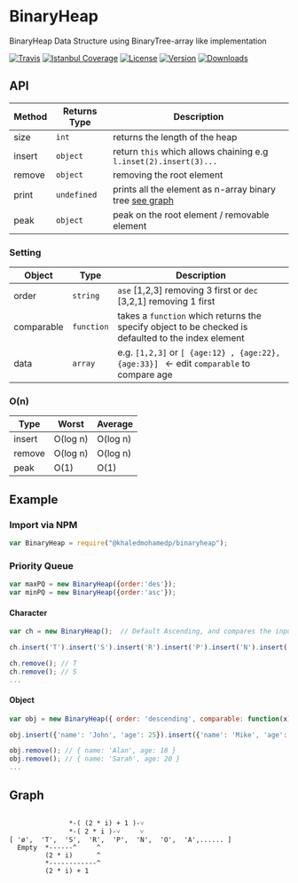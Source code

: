 # BinaryHeap
BinaryHeap Data Structure using BinaryTree-array like implementation

[![Travis](https://img.shields.io/travis/KhaledMohamedP/BinaryHeap.svg?style=flat-square)](https://travis-ci.org/KhaledMohamedP/BinaryHeap)
[![Istanbul Coverage](https://img.shields.io/codecov/c/github/KhaledMohamedP/BinaryHeap.svg?style=flat-square)](https://github.com/KhaledMohamedP/BinaryHeap)
[![License](https://img.shields.io/npm/l/@khaledmohamedp/binaryheap.svg?style=flat-square)](https://www.npmjs.com/package/@khaledmohamedp/binaryheap)
[![Version](https://img.shields.io/npm/v/@khaledmohamedp/binaryheap.svg?style=flat-square)](https://www.npmjs.com/package/@khaledmohamedp/binaryheap)
[![Downloads](http://img.shields.io/npm/dm/@khaledmohamedp/binaryheap.svg?style=flat-square)](https://www.npmjs.com/package/@khaledmohamedp/binaryheap)

## API 
| Method| Returns Type| Description|
|-------|------------|-------------|
|size   | `int`      | returns the length of the heap| 
|insert | `object`   |  return `this` which allows chaining e.g `l.inset(2).insert(3)...`| 
|remove | `object`   | removing the root element  |
|print  | `undefined`| prints all the element as n-array binary tree [see graph](#graph)|
|peak   | `object`   | peak on the root element / removable element |

### Setting 
| Object     | Type      | Description| 
|------------|-----------|------------|
| order      | `string`  | `ase` [1,2,3] removing 3 first or `dec` [3,2,1] removing 1 first| 
| comparable | `function`| takes a `function` which returns the specify object to be checked is defaulted to the index element|
| data       | `array`   | e.g. `[1,2,3]` or `[ {age:12} , {age:22}, {age:33}] ` ← edit `comparable` to compare age |

### O(n)

| Type   | Worst     | Average|
|--------|-----------|--------|
| insert | O(log n)| O(log n)|
| remove | O(log n)| O(log n)| 
| peak   | O(1)    | O(1)|


## Example

### Import via NPM
```Javascript
var BinaryHeap = require("@khaledmohamedp/binaryheap");
```

### Priority Queue 
```Javascript
var maxPQ = new BinaryHeap({order:'des'}); 
var minPQ = new BinaryHeap({order:'asc'}); 
```

#### Character
``` JavaScript
var ch = new BinaryHeap();  // Default Ascending, and compares the input

ch.insert('T').insert('S').insert('R').insert('P').insert('N').insert('O').insert('A').insert('E').insert('I').insert('H').insert('G');

ch.remove(); // T
ch.remove(); // S
...
```

#### Object
```JavaScript
var obj = new BinaryHeap({ order: 'descending', comparable: function(x){return x.age;} });

obj.insert({'name': 'John', 'age': 25}).insert({'name': 'Mike', 'age': 21}).insert({'name': 'Aisha', 'age': 33}).insert({'name': 'Sarah', 'age': 20}).insert({'name': 'Tom', 'age': 100}).insert({'name': 'Alan', 'age': 18})

obj.remove(); // { name: 'Alan', age: 18 }
obj.remove(); // { name: 'Sarah', age: 20 }
...
```

## Graph 

``` 

               *-( (2 * i) + 1 )-˅
               *-( 2 * i )-˅     ˅
[ 'ø',  'T',  'S',  'R',  'P',  'N',  'O',  'A',...... ]
  Empty  *------^     ^ 
         (2 * i)      ^ 
         *------------^
         (2 * i) + 1

```